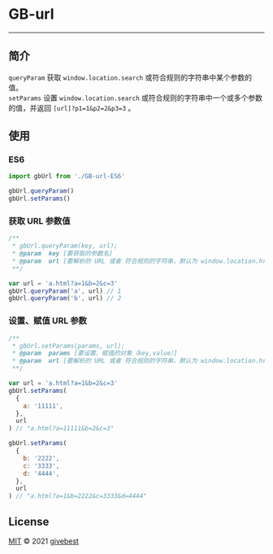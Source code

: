 # GB-url

---

## 简介

`queryParam` 获取 `window.location.search` 或符合规则的字符串中某个参数的值。  
`setParams` 设置 `window.location.search` 或符合规则的字符串中一个或多个参数的值，并返回 `[url]?p1=1&p2=2&p3=3` 。

## 使用

### ES6

```js
import gbUrl from './GB-url-ES6'

gbUrl.queryParam()
gbUrl.setParams()
```

### 获取 URL 参数值

```javascript
/**
 * gbUrl.queryParam(key, url);
 * @param  key [要获取的参数名]
 * @param  url [要解析的 URL 或者 符合规则的字符串，默认为 window.location.href]
 **/

var url = 'a.html?a=1&b=2&c=3'
gbUrl.queryParam('a', url) // 1
gbUrl.queryParam('b', url) // 2
```

### 设置、赋值 URL 参数

```javascript
/**
 * gbUrl.setParams(params, url);
 * @param  params [要设置、赋值的对象（key,value）]
 * @param  url [要解析的 URL 或者 符合规则的字符串，默认为 window.location.href]
 **/

var url = 'a.html?a=1&b=2&c=3'
gbUrl.setParams(
  {
    a: '11111',
  },
  url
) // "a.html?a=11111&b=2&c=3"

gbUrl.setParams(
  {
    b: '2222',
    c: '3333',
    d: '4444',
  },
  url
) // "a.html?a=1&b=2222&c=3333&d=4444"
```

## License

[MIT](./LICENSE) © 2021 [givebest](https://github.com/givebest)
